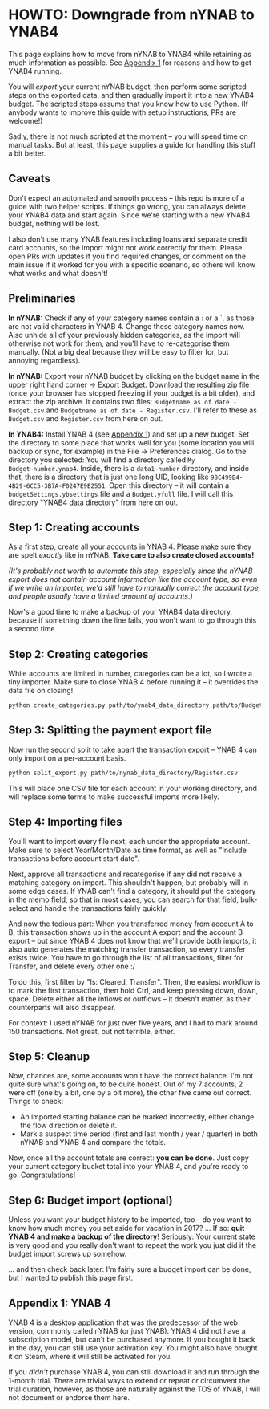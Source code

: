 # HOWTO: Downgrade from nYNAB to YNAB4

This page explains how to move from nYNAB to YNAB4 while retaining as much information as possible. See [Appendix
1](#appendix-1-ynab-4) for reasons and how to get YNAB4 running.

You will *export* your current nYNAB budget, then perform some scripted steps on the exported data, and then gradually
import it into a new YNAB4 budget. The scripted steps assume that you know how to use Python. (If anybody wants to
improve this guide with setup instructions, PRs are welcome!)

Sadly, there is not much scripted at the moment – you will spend time on manual tasks. But at least, this page supplies
a guide for handling this stuff a bit better.

## Caveats

Don't expect an automated and smooth process – this repo is more of a guide with two helper scripts. If things go wrong,
you can always delete your YNAB4 data and start again. Since we're starting with a new YNAB4 budget, nothing will be
lost.

I also don't use many YNAB features including loans and separate credit card accounts, so the import might not work
correctly for them. Please open PRs with updates if you find required changes, or comment on the main issue if it worked
for you with a specific scenario, so others will know what works and what doesn't!

## Preliminaries

**In nYNAB:** Check if any of your category names contain a : or a `, as those are not valid characters in YNAB 4.
Change these category names now. Also unhide all of your previously hidden categories, as
the import will otherwise not work for them, and you'll have to re-categorise them manually. (Not a big deal because
they will be easy to filter for, but annoying regardless).

**In nYNAB:** Export your nYNAB budget by clicking on the budget name in the upper right hand corner → Export Budget.
Download the resulting zip file (once your browser has stopped freezing if your budget is a bit older), and extract the
zip archive. It contains two files: `Budgetname as of date - Budget.csv` and `Budgetname as of date - Register.csv`.
I'll refer to these as `Budget.csv` and `Register.csv` from here on out.
   
**In YNAB4:** Install YNAB 4 (see [Appendix 1](#appendix-1-ynab-4)) and set up a new budget. Set the directory to some
place that works well for you (some location you will backup or sync, for example) in the File → Preferences dialog.  Go
to the directory you selected: You will find a directory called `My Budget~number.ynab4`.  Inside, there is a
`data1~number` directory, and inside that, there is a directory that is just one long UID, looking like
`98C499B4-4B29-6CC5-3B7A-F0247E9E2551`. Open this directory – it will contain a `budgetSettings.ybsettings` file and a
`Budget.yfull` file. I will call this directory "YNAB4 data directory" from here on out.

## Step 1: Creating accounts

As a first step, create all your accounts in YNAB 4. Please make sure they are spelt *exactly* like in nYNAB.
**Take care to also create closed accounts!**

*(It's probably not worth to automate this step, especially since the nYNAB export does not contain account information
like the account type, so even if we write an importer, we'd still have to manually correct the account type, and people
usually have a limited amount of accounts.)*

Now's a good time to make a backup of your YNAB4 data directory, because if something down the line fails, you won't
want to go through this a second time.

## Step 2: Creating categories

While accounts are limited in number, categories can be a lot, so I wrote a tiny importer. Make sure to close YNAB 4
before running it – it overrides the data file on closing!

```bash
python create_categories.py path/to/ynab4_data_directory path/to/Budget.csv
```

## Step 3: Splitting the payment export file


Now run the second split to take apart the transaction export – YNAB 4 can only import on a per-account basis.

```bash
python split_export.py path/to/nynab_data_directory/Register.csv
```

This will place one CSV file for each account in your working directory, and will replace some terms to make successful
imports more likely.

## Step 4: Importing files

You'll want to import every file next, each under the appropriate account. Make sure to select Year/Month/Date as time
format, as well as "Include transactions before account start date".

Next, approve all transactions and recategorise if any did not receive a matching category on import. This shouldn't
happen, but probably will in some edge cases. If YNAB can't find a category, it should put the category in the memo
field, so that in most cases, you can search for that field, bulk-select and handle the transactions fairly quickly.

And now the
tedious part: When you transferred money from account A to B, this transaction shows up in the account A export and the
account B export – but since YNAB 4 does not know that we'll provide both imports, it also auto generates the matching
transfer transaction, so every transfer exists twice. You have to go through the list of all transactions, filter for
Transfer, and delete every other one :/

To do this, first filter by "Is: Cleared,  Transfer". Then, the easiest workflow is to mark the first transaction, then
hold Ctrl, and keep pressing down, down, space. Delete either all the inflows or outflows – it doesn't matter, as their
counterparts will also disappear.

For context: I used nYNAB for just over five years, and I had to mark around 150 transactions. Not great, but not
terrible, either.

## Step 5: Cleanup

Now, chances are, some accounts won't have the correct balance. I'm not quite sure what's going on, to be quite honest.
Out of my 7 accounts, 2 were off (one by a bit, one by a bit more), the other five came out correct. Things to check:

- An imported starting balance can be marked incorrectly, either change the flow direction or delete it.
- Mark a suspect time period (first and last month / year / quarter) in both nYNAB and YNAB 4 and compare the totals.

Now, once all the account totals are correct: **you can be done**. Just copy your current category bucket total into
your YNAB 4, and you're ready to go. Congratulations!

## Step 6: Budget import (optional)

Unless you want your budget history to be imported, too – do you want to know how much money you set aside for vacation
in 2017? … If so: **quit YNAB 4 and make a backup of the directory**! Seriously: Your current state is very good and
you really don't want to repeat the work you just did if the budget import screws up somehow.

… and then check back later: I'm fairly sure a budget import can be done, but I wanted to publish this page first.

## Appendix 1: YNAB 4

YNAB 4 is a desktop application that was the predecessor of the web version, commonly called nYNAB (or just YNAB). YNAB
4 did not have a subscription model, but can't be purchased anymore. If you bought it back in the day, you can still use
your activation key. You might also have bought it on Steam, where it will still be activated for you.

If you *didn't* purchase YNAB 4, you can still download it and run through the 1-month trial. There are trivial ways to
extend or repeat or circumvent the trial duration, however, as those are naturally against the TOS of YNAB, I will not
document or endorse them here.
